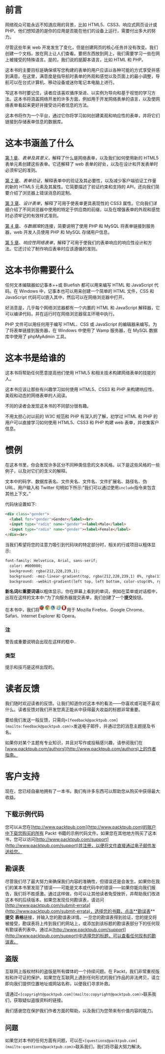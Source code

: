 # 前言

网络观众可能永远不知道应用的背景，比如 HTML5、CSS3、响应式网页设计或 PHP。他们想知道的是你的应用是否能在他们的设备上运行，需要付出多大的努力。

尽管这些年来 web 开发发生了变化，但是创建网页的核心任务并没有改变。我们创建一个文档，放在网上让人们查看。要把东西放到网上，我们需要学习一些在网上被接受的特殊语言。是的，我们说的是脚本语言，比如 HTML 和 PHP。

这本书的主要目标是确保填写您构建的表单的用户应该以各种可能的方式享受并感到满意。在这里，满意度是指导航时表单的外观和感觉以及页面上的最小调整，导航可以在台式计算机、移动设备或迷你笔记本电脑上进行。

写这本书时要记住，读者应该喜欢循序渐进、以实例为导向和基于视觉的学习方法。这本书将涵盖网络开发的许多方面，例如用于开发网络表单的语言，以及使网络表单看起来更好并接受访问者信息的方法。

这本书将作为一个平台，通过它你将学习如何创建美观和响应性的表单，并将它们链接到存储表单信息的数据库。

# 这本书涵盖了什么

[第 1 章](1.html "Chapter 1. Forms and Their Significance")、*表单及其意义*，解释了什么是网络表单，以及我们如何使用新的 HTML5 表单元素创建这些表单。它还解释了 web 表单的好处，以及在设计和开发表单时必须牢记的准则。

[第 2 章](2.html "Chapter 2. Validation of Forms")、*表单验证*，解释表单中的验证及其必要性，以及减少客户端验证工作量的新的 HTML5 元素及其属性。它简要描述了验证约束和支持的 API，还向我们简要介绍了浏览器上错误消息的定制。

[第 3 章](3.html "Chapter 3. Styling the Forms")、*设计表单*，解释了可用于使表单更具表现性的 CSS3 属性。它向我们详细介绍了不同浏览器中使用的特定于供应商的前缀，以及在增强表单的外观和感觉时必须牢记的有效样式准则。

[第 4 章](4.html "Chapter 4. Connection with Database")、*与数据库*的连接，简要说明了使用 PHP 和 MySQL 将表单链接到服务器，web 开发人员使用 PHP 和 MySQL 存储用户信息。

[第 5 章](5.html "Chapter 5. Responsive Web Forms")、*响应性网络表单*，解释了可用于使我们的表单响应的响应性设计和方法。它还讨论了制作响应表单时应该遵循的准则。

# 这本书你需要什么

任何文本编辑器如记事本++或 Bluefish 都可以用来编写 HTML 和 JavaScript 代码。在 Windows 中，记事本也可以用来创建一个简单的 HTML 文件，CSS 和 JavaScript 代码可以嵌入其中，然后可以在网络浏览器中打开。

好消息是，几乎每个网络浏览器都有一个内置的 HTML 和 JavaScript 解释器，它可以编译代码，并在运行时在网络浏览器宿主环境中执行。

PHP 文件可以用任何用于编写 HTML、CSS 或 JavaScript 的编辑器来编写。为了将表单链接到服务器，在 Windows 中使用了 Wamp 服务器，在 MySQL 数据库中使用了 phpMyAdmin 工具。

# 这本书是给谁的

这本书将帮助任何愿意提高他们使用 HTML5 和相关技术构建网络表单的技能的人。

这本书应该让那些有兴趣学习如何使用 HTML5、CSS3 和 PHP 来构建响应性、美观和动态的网络表单的人阅读。

不同的读者会发现这本书的不同部分很有趣。

不用太担心对以前的 W3C 规范和 PHP 有深入的了解，初学过 HTML 和 PHP 的用户可以直接学习如何使用 HTML5、CSS3 和 PHP 构建 web 表单，并收集客户信息。

# 惯例

在这本书里，你会发现许多区分不同种类信息的文本风格。以下是这些风格的一些例子，以及对它们的含义的解释。

文本中的码字、数据库表名、文件夹名、文件名、文件扩展名、路径名、伪 URL、用户输入和 Twitter 句柄如下所示:“我们可以通过使用`include`指令来包含其他上下文。”

代码块设置如下:

```html
<div class="gender">
  <label for="gender">Gender</label><br>
  <input type="radio" name="gender"><label>Male</label>
  <input type="radio" name="gender"><label>Female</label>
</div><br>
```

当我们希望将您的注意力吸引到代码块的特定部分时，相关的行或项目以粗体显示:

```html
font-family: Helvetica, Arial, sans-serif;
  color: #000000;
  background: rgba(212,228,239,1);
  background: -moz-linear-gradient(top, rgba(212,228,239,1) 0%, rgba(134,174,204,1) 100%);
  background: -webkit-gradient(left top, left bottom, color-stop(0%, rgba(212,228,239,1)), color-stop(100%, rgba(134,174,204,1)));
```

**新名词**和**重要词语**以粗体显示。你在屏幕上看到的单词，例如在菜单或对话框中，出现在这样的文本中:“为了向服务器提交表单，我们创建了一个**提交**按钮。

在本书中，我们将![Conventions](img/4661OS_01_06.jpg)用于 Mozilla Firefox、Google Chrome、Safari、Internet Explorer 和 Opera。

### 注

警告或重要说明会出现在这样的框中..

### 类型

提示和技巧是这样出现的。

# 读者反馈

我们随时欢迎读者的反馈。让我们知道你对这本书的看法——你喜欢或可能不喜欢什么。读者反馈对我们开发您真正能从中获得最大收益的标题非常重要。

要给我们发送一般反馈，只需向`<[feedback@packtpub.com](mailto:feedback@packtpub.com)>`发送电子邮件，并通过您的消息主题提及书名。

如果你对某个主题有专业知识，并且对写作或投稿感兴趣，请参阅我们在[www.packtpub.com/authors](http://www.packtpub.com/authors)上的作者指南。

# 客户支持

现在，您已经自豪地拥有了一本书，我们有许多东西可以帮助您从购买中获得最大收益。

## 下载示例代码

您可以从您在[http://www.packtpub.com](http://www.packtpub.com)的账户中下载您购买的所有 Packt 书籍的示例代码文件。如果您在其他地方购买了这本书，您可以访问[http://www.packtpub.com/support](http://www.packtpub.com/support)并注册，以便将文件直接通过电子邮件发送给您。

## 勘误表

尽管我们尽了最大努力来确保我们内容的准确性，但错误还是会发生。如果你在我们的某本书里发现了错误——可能是文本或代码中的错误——如果你能向我们报告，我们将不胜感激。通过这样做，你可以让其他读者免受挫折，并帮助我们改进这本书的后续版本。如果您发现任何勘误表，请访问[http://www.packtpub.com/submit-errata](http://www.packtpub.com/submit-errata)，选择您的书籍，点击**勘误表** **提交** **表格**链接，并输入您的勘误表详情。一旦您的勘误表得到验证，您的提交将被接受，勘误表将上传到我们的网站上，或添加到该标题的勘误表部分下的任何现有勘误表列表中。通过从[http://www.packtpub.com/support](http://www.packtpub.com/support)中选择您的标题，可以查看任何现有的勘误表。

## 盗版

互联网上版权材料的盗版是所有媒体的一个持续问题。在 Packt，我们非常重视版权和许可证的保护。如果您在互联网上遇到任何形式的我们作品的非法拷贝，请立即向我们提供位置地址或网站名称，以便我们寻求补救。

请通过`<[copyright@packtpub.com](mailto:copyright@packtpub.com)>`联系我们，获取疑似盗版资料的链接。

我们感谢您在保护我们作者方面的帮助，以及我们为您带来有价值内容的能力。

## 问题

如果您对本书的任何方面有问题，可以在`<[questions@packtpub.com](mailto:questions@packtpub.com)>`联系我们，我们将尽最大努力解决。
